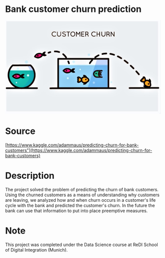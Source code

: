 # Bank customer churn prediction
<img align="center" width="500" height="300" src="picture.jpeg" />

# Source
[https://www.kaggle.com/adammaus/predicting-churn-for-bank-customers"](https://www.kaggle.com/adammaus/predicting-churn-for-bank-customers)

# Description
The project solved the problem of predicting the churn of bank customers. Using the churned customers as a means of understanding why customers are leaving, we analyzed how and when churn occurs in a customer's life cycle with the bank and predicted the customer's churn. In the future the bank can use that information to put into place preemptive measures.
# Note
This project was completed under the Data Science course at ReDI School of Digital Integration (Munich).
